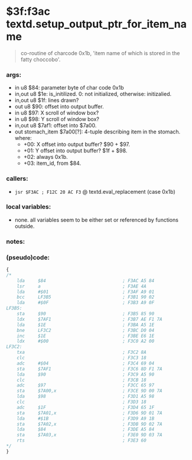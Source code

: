 ﻿


# $3f:f3ac textd.setup_output_ptr_for_item_name
> co-routine of charcode 0x1b, 'item name of which is stored in the fatty choccobo'.

### args:
+	in u8 $84: parameter byte of char code 0x1b
+	in,out u8 $1e: is_initilized. 0: not initialized, otherwise: initizalied.
+	in,out u8 $1f: lines drawn?
+	out u8 $90: offset into output buffer.
+	in u8 $97: X scroll of window box?
+	in u8 $98: Y scroll of window box?
+	in,out u8 $7af1: offset into $7a00.
+	out stomach_item $7a00[?]: 4-tuple describing item in the stomach. where:
	- +00: X offset into output buffer? $90 + $97.
	- +01: Y offset into output buffer? $1f + $98.
	- +02: always 0x1b.
	- +03: item_id, from $84.

### callers:
+	`jsr $F3AC ; F12C 20 AC F3` @ textd.eval_replacement (case 0x1b)

### local variables:
+	none. all variables seem to be either set or referenced by functions outside.

### notes:

### (pseudo)code:
```js
{
/*
	lda     $84                             ; F3AC A5 84
	lsr     a                               ; F3AE 4A
	lda     #$01                            ; F3AF A9 01
	bcc     LF3B5                           ; F3B1 90 02
	lda     #$0F                            ; F3B3 A9 0F
LF3B5:
	sta     $90                             ; F3B5 85 90
	ldx     $7AF1                           ; F3B7 AE F1 7A
	lda     $1E                             ; F3BA A5 1E
	bne     LF3C2                           ; F3BC D0 04
	inc     $1E                             ; F3BE E6 1E
	ldx     #$00                            ; F3C0 A2 00
LF3C2:
	txa                                     ; F3C2 8A
	clc                                     ; F3C3 18
	adc     #$04                            ; F3C4 69 04
	sta     $7AF1                           ; F3C6 8D F1 7A
	lda     $90                             ; F3C9 A5 90
	clc                                     ; F3CB 18
	adc     $97                             ; F3CC 65 97
	sta     $7A00,x                         ; F3CE 9D 00 7A
	lda     $98                             ; F3D1 A5 98
	clc                                     ; F3D3 18
	adc     $1F                             ; F3D4 65 1F
	sta     $7A01,x                         ; F3D6 9D 01 7A
	lda     #$1B                            ; F3D9 A9 1B
	sta     $7A02,x                         ; F3DB 9D 02 7A
	lda     $84                             ; F3DE A5 84
	sta     $7A03,x                         ; F3E0 9D 03 7A
	rts                                     ; F3E3 60
*/
}
```



